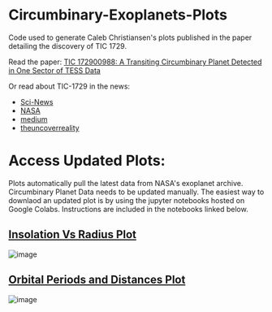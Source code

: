 # Circumbinary-Exoplanets-Plots
Code used to generate Caleb Christiansen's plots published in the paper detailing the discovery of TIC 1729.

Read the paper: [TIC 172900988: A Transiting Circumbinary Planet Detected in One Sector of TESS Data](https://arxiv.org/abs/2105.08614) 

Or read about TIC-1729 in the news:
  * [Sci-News](https://www.sci-news.com/astronomy/jupiter-sized-circumbinary-exoplanet-09689.html)
  * [NASA](https://heasarc.gsfc.nasa.gov/docs/tess/tess-weekly-bulletin-june-01st.html)
  * [medium](https://medium.com/absolute-cosmos/tess-detects-an-exoplanet-orbiting-two-stars-43e9f6d0bd6e)
  * [theuncoverreality](https://theuncoverreality.in/2021/05/19/astronomers-discovered-circumbinary-planet-tic-172900988b-planetary-science/)


# Access Updated Plots:
Plots automatically pull the latest data from NASA's exoplanet archive. Circumbinary Planet Data needs to be updated manually. The easiest way to downlaod an updated plot is by using the jupyter notebooks hosted on Google Colabs. Instructions are included in the notebooks linked below.

## [Insolation Vs Radius Plot](https://colab.research.google.com/drive/1rG3tsiZL4BvGme8pgh-hnHbccg_c-HzH?usp=sharing)
![image](https://user-images.githubusercontent.com/48393233/139557573-b410d096-b4d0-4edc-850b-2e2960f155b9.jpg)

## [Orbital Periods and Distances Plot](https://colab.research.google.com/drive/1UM-KOGFR1IxIOJBy3Q1OhTRJsWhlcpHc?usp=sharing)
![image](https://user-images.githubusercontent.com/48393233/139557568-54205039-4a63-4323-885d-c0cb016b976f.jpg)
